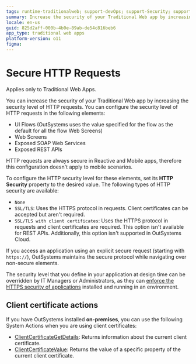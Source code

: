 ```yaml
---
tags: runtime-traditionalweb; support-devOps; support-Security; support-Security-featured
summary: Increase the security of your Traditional Web app by increasing the security level of HTTP requests.
locale: en-us
guid: 825d2aff-000b-4b0e-89ab-de54c816beb6
app_type: traditional web apps
platform-version: o11
figma:
---
```


# Secure HTTP Requests

<div class="info" markdown="1">

Applies only to Traditional Web Apps.

</div>

You can increase the security of your Traditional Web app by increasing the security level of HTTP requests. You can configure the security level of HTTP requests in the following elements:

* UI Flows (OutSystems uses the value specified for the flow as the default for all the flow Web Screens)
* Web Screens
* Exposed SOAP Web Services
* Exposed REST APIs

HTTP requests are always secure in Reactive and Mobile apps, therefore this configuration doesn't apply to mobile scenarios.

To configure the HTTP security level for these elements, set its **HTTP Security** property to the desired value. The following types of HTTP security are available:

* `None`
* `SSL/TLS`: Uses the HTTPS protocol in requests. Client certificates can be accepted but aren't required.
* `SSL/TLS with client certificates`: Uses the HTTPS protocol in requests and client certificates are required. This option isn't available for REST APIs. Additionally, this option isn't supported in OutSystems Cloud.

If you access an application using an explicit secure request (starting with `https://`), OutSystems maintains the secure protocol while navigating over non-secure elements.

The security level that you define in your application at design time can be overridden by IT Managers or Administrators, as they can [enforce the HTTPS security of applications](<enforce-https-security.md>) installed and running in an environment.

## Client certificate actions

If you have OutSystems installed **on-premises**, you can use the following System Actions when you are using client certificates:

* [ClientCertificateGetDetails](<../ref/apis/auto/system-actions.final.md#ClientCertificateGetDetails>): Returns information about the current client certificate.
* [ClientCertificateValue](<../ref/apis/auto/system-actions.final.md#ClientCertificateValue>): Returns the value of a specific property of the current client certificate.
